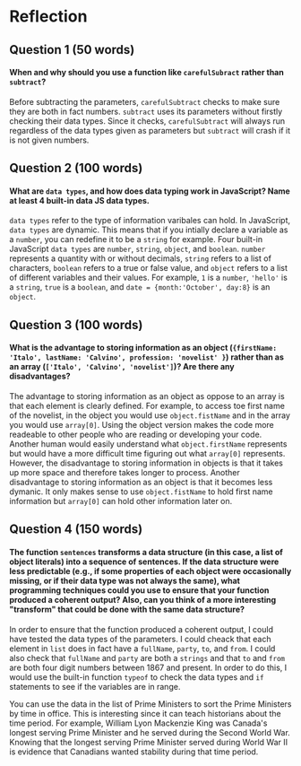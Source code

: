 # Reflection

## Question 1 (50 words)
#### When and why should you use a function like `carefulSubract` rather than `subtract`? 

Before subtracting the parameters, `carefulSubtract` checks to make sure they are both in fact numbers. `subtract` uses its parameters without firstly checking their data types. Since it checks, `carefulSubtract` will always run regardless of the data types given as parameters but `subtract` will crash if it is not given numbers.

## Question 2 (100 words)
#### What are `data types`, and how does data typing work in JavaScript? Name at least 4 built-in data JS data types. 

`data types` refer to the type of information varibales can hold. In JavaScript, `data types` are dynamic. This means that if you intially declare a variable as a `number`, you can redefine it to be a `string` for example. Four built-in JavaScript `data types` are `number`, `string`, `object`, and `boolean`. `number` represents a quantity with or without decimals, `string` refers to a list of characters, `boolean` refers to a true or false value, and `object` refers to a list of different variables and their values. For example, `1` is a `number`, `'hello'` is a `string`, `true` is a `boolean`, and `date = {month:'October', day:8}` is an `object`.

## Question 3 (100 words)
#### What is the advantage to storing information as an object (`{firstName: 'Italo', lastName: 'Calvino', profession: 'novelist' }`) rather than as an array (`['Italo', 'Calvino', 'novelist']`)? Are there any disadvantages?

The advantage to storing information as an object as oppose to an array is that each element is clearly defined. For example, to access toe first name of the novelist, in the object you would use `object.fistName` and in the array you would use `array[0]`. Using the object version makes the code more readeable to other people who are reading or developing your code. Another human would easily understand what `object.firstName` represents but would have a more difficult time figuring out what `array[0]` represents. However, the disadvantage to storing information in objects is that it takes up more space and therefore takes longer to process. Another disadvantage to storing information as an object is that it becomes less dymanic. It only makes sense to use `object.fistName` to hold first name information but `array[0]` can hold other information later on.

## Question 4 (150 words)
#### The function `sentences` transforms a data structure (in this case, a list of object literals) into a sequence of sentences. If the data structure were less predictable (e.g., if some properties of each object were occasionally missing, or if their data type was not always the same), what programming techniques could you use to ensure that your function produced a coherent output? Also, can you think of a more interesting "transform" that could be done with the same data structure?

In order to ensure that the function produced a coherent output, I could have tested the data types of the parameters. I could cheack that each element in `list` does in fact have a `fullName`, `party`, `to`, and `from`. I could also check that `fullName` and `party` are both a `strings` and that `to` and `from` are both four digit numbers between 1867 and present. In order to do this, I would use the built-in function `typeof` to check the data types and `if` statements to see if the variables are in range.

You can use the data in the list of Prime Ministers to sort the Prime Ministers by time in office. This is interesting since it can teach historians about the time period. For example, William Lyon Mackenzie King was Canada's longest serving Prime Minister and he served during the Second World War. Knowing that the longest serving Prime Minister served during World War II is evidence that Canadians wanted stability during that time period.